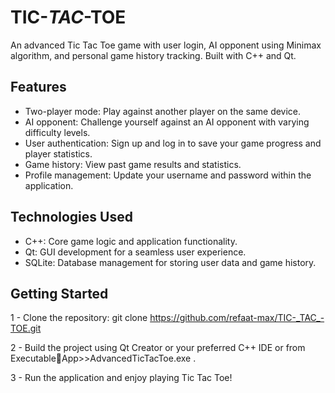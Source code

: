 # TIC-_TAC_-TOE
An advanced Tic Tac Toe game with user login, AI opponent using Minimax algorithm, and personal game history tracking. Built with C++ and Qt.

## Features

 - Two-player mode: Play against another player on the same device.
 - AI opponent: Challenge yourself against an AI opponent with varying difficulty levels.
 - User authentication: Sign up and log in to save your game progress and player statistics.
 - Game history: View past game results and statistics.
 - Profile management: Update your username and password within the application.

## Technologies Used
 - C++: Core game logic and application functionality.
 - Qt: GUI development for a seamless user experience.
 - SQLite: Database management for storing user data and game history.

## Getting Started
 
 1 - Clone the repository: git clone https://github.com/refaat-max/TIC-_TAC_-TOE.git
 
 2 - Build the project using Qt Creator or your preferred C++ IDE or from ExecutableِApp>>AdvancedTicTacToe.exe .
 
 3 - Run the application and enjoy playing Tic Tac Toe! 
 
